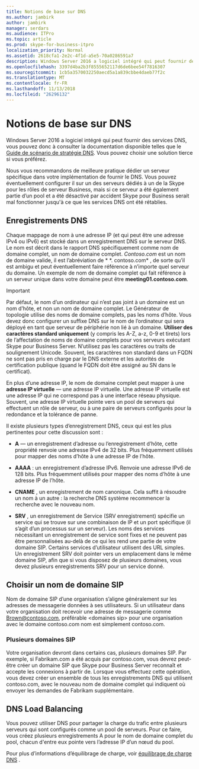 ```yaml
---
title: Notions de base sur DNS
ms.author: jambirk
author: jambirk
manager: serdars
ms.audience: ITPro
ms.topic: article
ms.prod: skype-for-business-itpro
localization_priority: Normal
ms.assetid: 2618cfa1-2e2c-4f1d-a5e5-70a0286591a7
description: Windows Server 2016 a logiciel intégré qui peut fournir des services DNS, vous pouvez donc à consulter la documentation disponible telles que le Guide de scénario de stratégie DNS. Vous pouvez choisir une solution tierce si vous préférez.
ms.openlocfilehash: 3397d4ba2b3f8555652117d6de6bee54f7816307
ms.sourcegitcommit: 1cb5a3570032250aecd5a1a839cbbe4daeb77f2c
ms.translationtype: MT
ms.contentlocale: fr-FR
ms.lasthandoff: 11/13/2018
ms.locfileid: "26296132"
---
```

# <a name="dns-basics"></a>Notions de base sur DNS
 
Windows Server 2016 a logiciel intégré qui peut fournir des services DNS, vous pouvez donc à consulter la documentation disponible telles que le [Guide de scénario de stratégie DNS](https://docs.microsoft.com/en-us/windows-server/networking/dns/deploy/dns-policy-scenario-guide). Vous pouvez choisir une solution tierce si vous préférez.
  
Nous vous recommandons de meilleure pratique dédier un serveur spécifique dans votre implémentation de fournir le DNS. Vous pouvez éventuellement configurer il sur un des serveurs dédiés à un de la Skype pour les rôles de serveur Business, mais si ce serveur a été également partie d’un pool et a été désactivé par accident Skype pour Business serait mal fonctionner jusqu'à ce que les services DNS ont été rétablies.
  
## <a name="dns-records"></a>Enregistrements DNS

Chaque mappage de nom à une adresse IP (et qui peut être une adresse IPv4 ou IPv6) est stocké dans un enregistrement DNS sur le serveur DNS. Le nom est décrit dans le rapport DNS spécifiquement comme nom de domaine complet, un nom de domaine complet. *Contoso.com* est un nom de domaine valide, il est l’abréviation de * \*. contoso.com* , de sorte qu’il est ambigu et peut éventuellement faire référence à n’importe quel serveur du domaine. Un exemple de nom de domaine complet qui fait référence à un serveur unique dans votre domaine peut être **meeting01.contoso.com**.
  
> [!IMPORTANT]
> Par défaut, le nom d’un ordinateur qui n’est pas joint à un domaine est un nom d’hôte, et non un nom de domaine complet. Le Générateur de topologie utilise des noms de domaine complets, pas les noms d’hôte. Vous devez donc configurer un suffixe DNS sur le nom de l’ordinateur qui sera déployé en tant que serveur de périphérie non lié à un domaine. **Utiliser des caractères standard uniquement** (y compris les A-Z, a-z, 0-9 et tirets) lors de l’affectation de noms de domaine complets pour vos serveurs exécutant Skype pour Business Server. N’utilisez pas les caractères ou traits de soulignement Unicode. Souvent, les caractères non standard dans un FQDN ne sont pas pris en charge par le DNS externe et les autorités de certification publique (quand le FQDN doit être assigné au SN dans le certificat).
  
En plus d’une adresse IP, le nom de domaine complet peut mapper à une **adresse IP virtuelle** — une adresse IP virtuelle. Une adresse IP virtuelle est une adresse IP qui ne correspond pas à une interface réseau physique. Souvent, une adresse IP virtuelle pointe vers un pool de serveurs qui effectuent un rôle de serveur, ou à une paire de serveurs configurés pour la redondance et la tolérance de panne.
  
Il existe plusieurs types d’enregistrement DNS, ceux qui est les plus pertinentes pour cette discussion sont : 
  
- **A** — un enregistrement d’adresse ou l’enregistrement d’hôte, cette propriété renvoie une adresse IPv4 de 32 bits. Plus fréquemment utilisés pour mapper des noms d’hôte à une adresse IP de l’hôte.
    
- **AAAA** : un enregistrement d’adresse IPv6. Renvoie une adresse IPv6 de 128 bits. Plus fréquemment utilisés pour mapper des noms d’hôte à une adresse IP de l’hôte.
    
- **CNAME** , un enregistrement de nom canonique. Cela suffit à résoudre un nom à un autre : la recherche DNS système recommencer la recherche avec le nouveau nom.
    
- **SRV** , un enregistrement de Service (SRV enregistrement) spécifie un service qui se trouve sur une combinaison de IP et un port spécifique (il s’agit d’un processus sur un serveur). Les noms des services nécessitant un enregistrement de service sont fixes et ne peuvent pas être personnalisées au-delà de ce qui les rend une partie de votre domaine SIP. Certains services d’utilisateur utilisent des URL simples. Un enregistrement SRV doit pointer vers un emplacement dans le même domaine SIP, afin que si vous disposez de plusieurs domaines, vous devez plusieurs enregistrements SRV pour un service donné.
    
## <a name="how-to-choose-a-sip-domain-name"></a>Choisir un nom de domaine SIP
<a name="BK_NameSIP"> </a>

Nom de domaine SIP d’une organisation s’aligne généralement sur les adresses de messagerie données à ses utilisateurs. Si un utilisateur dans votre organisation doit recevoir une adresse de messagerie comme Brown@contoso.com, préférable \<domaines sip\> pour une organisation avec le domaine contoso.com nom est simplement contoso.com.
  
### <a name="multiple-sip-domains"></a>Plusieurs domaines SIP

 Votre organisation devront dans certains cas, plusieurs domaines SIP. Par exemple, si Fabrikam.com a été acquis par contoso.com, vous devrez peut-être créer un domaine SIP que Skype pour Business Server reconnaît et accepte les connexions à partir de. Lorsque vous effectuez cette opération, vous devez créer un ensemble de tous les enregistrements DNS qui utilisent contoso.com, avec le nouveau nom de domaine complet qui indiquent où envoyer les demandes de Fabrikam supplémentaire.
  
## <a name="dns-load-balancing"></a>DNS Load Balancing
<a name="BK_NameSIP"> </a>

Vous pouvez utiliser DNS pour partager la charge du trafic entre plusieurs serveurs qui sont configurés comme un pool de serveurs. Pour ce faire, vous créez plusieurs enregistrements A pour le nom de domaine complet du pool, chacun d'entre eux pointe vers l’adresse IP d’un nœud du pool.
  
Pour plus d’informations d’équilibrage de charge, voir [équilibrage de charge DNS](../../plan-your-deployment/edge-server-deployments/advanced-edge-server-dns.md#DNSLB) .
  

